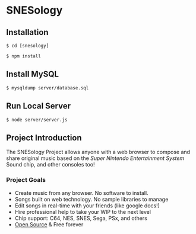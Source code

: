 # SNESology

## Installation

`$ cd [snesology]`

`$ npm install`

## Install MySQL

`$ mysqldump server/database.sql`

## Run Local Server

`$ node server/server.js`



## Project Introduction

The SNESology Project allows anyone with a web browser to compose and share original music based on the _Super Nintendo Entertainment System_ Sound chip, and other consoles too!

### Project Goals

*   Create music from any browser. No software to install.
*   Songs built on web technology. No sample libraries to manage
*   Edit songs in real-time with your friends (like google docs!)
*   Hire professional help to take your WIP to the next level
*   Chip support: C64, NES, SNES, Sega, PSx, and others
*   [Open Source](https://github.com/clevertree/snesology/) & Free forever

